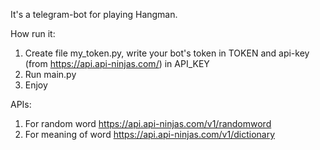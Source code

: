 It's a telegram-bot for playing Hangman.

How run it:
1. Create file my_token.py, write your bot's token in TOKEN and api-key (from https://api.api-ninjas.com/) in API_KEY
2. Run main.py
3. Enjoy

APIs:
1. For random word https://api.api-ninjas.com/v1/randomword
2. For meaning of word https://api.api-ninjas.com/v1/dictionary